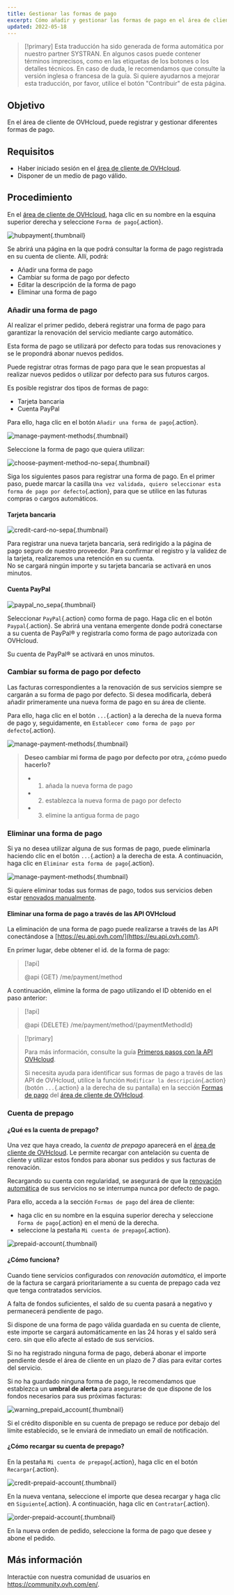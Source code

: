 ```yaml
---
title: Gestionar las formas de pago
excerpt: Cómo añadir y gestionar las formas de pago en el área de cliente de OVHcloud
updated: 2022-05-18
---
```


> [!primary]
> Esta traducción ha sido generada de forma automática por nuestro partner SYSTRAN. En algunos casos puede contener términos imprecisos, como en las etiquetas de los botones o los detalles técnicos. En caso de duda, le recomendamos que consulte la versión inglesa o francesa de la guía. Si quiere ayudarnos a mejorar esta traducción, por favor, utilice el botón "Contribuir" de esta página.
>

## Objetivo

En el área de cliente de OVHcloud, puede registrar y gestionar diferentes formas de pago.

## Requisitos

- Haber iniciado sesión en el [área de cliente de OVHcloud](https://ca.ovh.com/auth/?action=gotomanager&from=https://www.ovh.com/world/&ovhSubsidiary=ws).
- Disponer de un medio de pago válido.

## Procedimiento <a name="payment_methods"></a>

En el [área de cliente de OVHcloud](https://ca.ovh.com/auth/?action=gotomanager&from=https://www.ovh.com/world/&ovhSubsidiary=ws), haga clic en su nombre en la esquina superior derecha y seleccione `Forma de pago`{.action}.

![hubpayment](images/hubpayment.png){.thumbnail}

Se abrirá una página en la que podrá consultar la forma de pago registrada en su cuenta de cliente. Allí, podrá:

- Añadir una forma de pago
- Cambiar su forma de pago por defecto
- Editar la descripción de la forma de pago
- Eliminar una forma de pago

### Añadir una forma de pago

Al realizar el primer pedido, deberá registrar una forma de pago para garantizar la renovación del servicio mediante cargo automático.

Esta forma de pago se utilizará por defecto para todas sus renovaciones y se le propondrá abonar nuevos pedidos.

Puede registrar otras formas de pago para que le sean propuestas al realizar nuevos pedidos o utilizar por defecto para sus futuros cargos.

Es posible registrar dos tipos de formas de pago:

- Tarjeta bancaria
- Cuenta PayPal

Para ello, haga clic en el botón `Añadir una forma de pago`{.action}.

![manage-payment-methods](images/managepaymentmethods2.png){.thumbnail}

Seleccione la forma de pago que quiera utilizar: 

![choose-payment-method-no-sepa](images/choose-payment-method-no-sepa.png){.thumbnail}

Siga los siguientes pasos para registrar una forma de pago. En el primer paso, puede marcar la casilla `Una vez validada, quiero seleccionar esta forma de pago por defecto`{.action}, para que se utilice en las futuras compras o cargos automáticos.

#### Tarjeta bancaria

![credit-card-no-sepa](images/credit-card-no-sepa.png){.thumbnail}

Para registrar una nueva tarjeta bancaria, será redirigido a la página de pago seguro de nuestro proveedor. Para confirmar el registro y la validez de la tarjeta, realizaremos una retención en su cuenta.<br>
No se cargará ningún importe y su tarjeta bancaria se activará en unos minutos.

#### Cuenta PayPal

![paypal_no_sepa](images/paypal_no_sepa.png){.thumbnail}

Seleccionar `PayPal`{.action} como forma de pago. Haga clic en el botón `Paypal`{.action}. Se abrirá una ventana emergente donde podrá conectarse a su cuenta de PayPal® y registrarla como forma de pago autorizada con OVHcloud.

Su cuenta de PayPal® se activará en unos minutos.

### Cambiar su forma de pago por defecto

Las facturas correspondientes a la renovación de sus servicios siempre se cargarán a su forma de pago por defecto. Si desea modificarla, deberá añadir primeramente una nueva forma de pago en su área de cliente.

Para ello, haga clic en el botón `...`{.action} a la derecha de la nueva forma de pago y, seguidamente, en `Establecer como forma de pago por defecto`{.action}.

![manage-payment-methods](images/managepaymentmethods3.png){.thumbnail}

> **Deseo cambiar mi forma de pago por defecto por otra, ¿cómo puedo hacerlo?**
>
> - 1. añada la nueva forma de pago
> - 2. establezca la nueva forma de pago por defecto
> - 3. elimine la antigua forma de pago
>

### Eliminar una forma de pago

Si ya no desea utilizar alguna de sus formas de pago, puede eliminarla haciendo clic en el botón `...`{.action} a la derecha de esta. A continuación, haga clic en `Eliminar esta forma de pago`{.action}.

![manage-payment-methods](images/managepaymentmethods4.png){.thumbnail}

Si quiere eliminar todas sus formas de pago, todos sus servicios deben estar [renovados manualmente](/pages/account_and_service_management/managing_billing_payments_and_services/how_to_use_automatic_renewal#renovacion-manual).

#### Eliminar una forma de pago a través de las API OVHcloud

La eliminación de una forma de pago puede realizarse a través de las API conectándose a [https://eu.api.ovh.com/](https://eu.api.ovh.com/).

En primer lugar, debe obtener el id. de la forma de pago:

> [!api]
>
> @api {GET} /me/payment/method
>

A continuación, elimine la forma de pago utilizando el ID obtenido en el paso anterior:

> [!api]
>
> @api {DELETE} /me/payment/method/{paymentMethodId}
>

> [!primary]
>
> Para más información, consulte la guía [Primeros pasos con la API OVHcloud](/pages/manage_and_operate/api/first-steps).
>
> Si necesita ayuda para identificar sus formas de pago a través de las API de OVHcloud, utilice la función `Modificar la descripción`{.action} (botón `...`{.action} a la derecha de su pantalla) en la sección [Formas de pago](#payment_methods) del [área de cliente de OVHcloud](https://ca.ovh.com/auth/?action=gotomanager&from=https://www.ovh.com/world/&ovhSubsidiary=ws).
>

### Cuenta de prepago

#### ¿Qué es la cuenta de prepago?

Una vez que haya creado, la *cuenta de prepago* aparecerá en el [área de cliente de OVHcloud](https://ca.ovh.com/auth/?action=gotomanager&from=https://www.ovh.com/world/&ovhSubsidiary=ws). Le permite recargar con antelación su cuenta de cliente y utilizar estos fondos para abonar sus pedidos y sus facturas de renovación.

Recargando su cuenta con regularidad, se asegurará de que la [renovación automática](/pages/account_and_service_management/managing_billing_payments_and_services/how_to_use_automatic_renewal) de sus servicios no se interrumpa nunca por defecto de pago.

Para ello, acceda a la sección `Formas de pago` del área de cliente:

- haga clic en su nombre en la esquina superior derecha y seleccione `Forma de pago`{.action} en el menú de la derecha.
- seleccione la pestaña `Mi cuenta de prepago`{.action}.

![prepaid-account](images/prepaid-account.png){.thumbnail}

#### ¿Cómo funciona?

Cuando tiene servicios configurados con *renovación automática*, el importe de la factura se cargará prioritariamente a su cuenta de prepago cada vez que tenga contratados servicios.

A falta de fondos suficientes, el saldo de su cuenta pasará a negativo y permanecerá pendiente de pago.

Si dispone de una forma de pago válida guardada en su cuenta de cliente, este importe se cargará automáticamente en las 24 horas y el saldo será cero. sin que ello afecte al estado de sus servicios.

Si no ha registrado ninguna forma de pago, deberá abonar el importe pendiente desde el área de cliente en un plazo de 7 días para evitar cortes del servicio.

Si no ha guardado ninguna forma de pago, le recomendamos que establezca un **umbral de alerta** para asegurarse de que dispone de los fondos necesarios para sus próximas facturas:

![warning_prepaid_account](images/warning_prepaid_account.png){.thumbnail}

Si el crédito disponible en su cuenta de prepago se reduce por debajo del límite establecido, se le enviará de inmediato un email de notificación.

#### ¿Cómo recargar su cuenta de prepago?

En la pestaña `Mi cuenta de prepago`{.action}, haga clic en el botón `Recargar`{.action}.

![credit-prepaid-account](images/credit-prepaid-account.png){.thumbnail}

En la nueva ventana, seleccione el importe que desea recargar y haga clic en `Siguiente`{.action}. A continuación, haga clic en `Contratar`{.action}.

![order-prepaid-account](images/order-prepaid-account.png){.thumbnail}

En la nueva orden de pedido, seleccione la forma de pago que desee y abone el pedido.

## Más información

Interactúe con nuestra comunidad de usuarios en <https://community.ovh.com/en/>.
